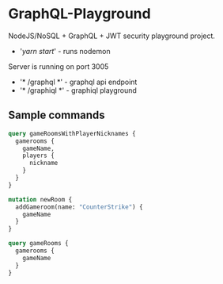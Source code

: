# GraphQL-Playground
NodeJS/NoSQL + GraphQL + JWT security playground project.

* '*yarn start*' - runs nodemon

Server is running on port 3005

* '* /graphql *' - graphql api endpoint
* '* /graphiql *' - graphiql playground

## Sample commands

```graphql
query gameRoomsWithPlayerNicknames {
  gamerooms {
    gameName,
    players {
      nickname
    }
  }
}

mutation newRoom {
  addGameroom(name: "CounterStrike") {
    gameName
  }
}

query gameRooms {
  gamerooms {
    gameName
  }
}
```
